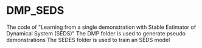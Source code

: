 # DMP_SEDS
The code of "Learning from a single demonstration with Stable Estimator of Dynamical System (SEDS)"
The DMP folder is used to generate pseudo demonstrations
The SEDES folder is used to train an SEDS model
